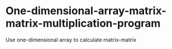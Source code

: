 # One-dimensional-array-matrix-matrix-multiplication-program
Use one-dimensional array to calculate matrix-matrix
